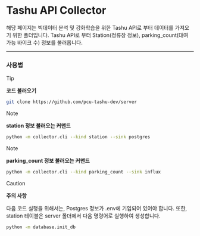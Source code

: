 # Tashu API Collector

해당 페이지는 빅데이터 분석 및 강화학습을 위한 Tashu API로 부터 데이터를 가져오기 위한 폴더입니다.
Tashu API로 부터 Station(정류장 정보), parking_count(대여 가능 바이크 수) 정보를 불러옵니다.

---

### 사용법

> [!TIP]
> **코드 불러오기**
>
> ```bash
> git clone https://github.com/pcu-tashu-dev/server
> ```

> [!NOTE] 
> **station 정보 불러오는 커맨드**
>
> ```bash
> python -m collector.cli --kind station --sink postgres
> ```

> [!NOTE] 
> **parking_count 정보 불러오는 커맨드**
>
> ```bash
> python -m collector.cli --kind parking_count --sink influx
> ```

> [!CAUTION]
> **주의 사항**
>
> 다음 코드 실행을 위해서는, Postgres 정보가 .env에 기입되어 있어야 합니다.
> 또한, station 테이블은 server 폴더에서 다음 명령어로 실행하여 생성합니다.
> ```bash
> python -m database.init_db
> ```
